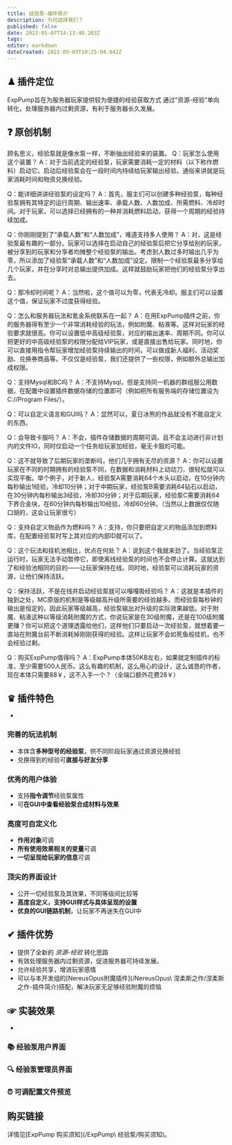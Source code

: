 ```yaml
---
title: 经验泵-插件简介
description: 为何选择我们？
published: false
date: 2022-05-07T14:13:40.283Z
tags: 
editor: markdown
dateCreated: 2022-05-03T10:25:04.942Z
---
```


## ♟ 插件定位
ExpPump旨在为服务器玩家提供较为便捷的经验获取方式
通过“资源-经验”单向转化，处理服务器内过剩资源，有利于服务器长久发展。

## ❓ 原创机制
顾名思义，经验泵就是像水泵一样，不断抽出经验来的装置。
Q：玩家怎么使用这个装置？
A：对于当前选定的经验泵，玩家需要消耗一定的材料（以下称作燃料）启动它。启动后经验泵会在一段时间内持续给玩家输出经验。通俗来讲就是玩家消耗时间和物资兑换经验。

Q：能详细讲讲经验泵的设定吗？
A：首先，服主们可以创建多种经验泵，每种经验泵拥有其特定的运行周期、输出速率、承载人数、人数加成、所需燃料、冷却时间。对于玩家，可以选择已经拥有的一种并消耗燃料启动，获得一个周期的经验持续加成。

Q：你刚刚提到了“承载人数”和“人数加成”，难道支持多人使用？
A：对，这是经验泵最有趣的一部分。玩家可以选择在启动自己的经验泵后把它分享给别的玩家，被分享到的玩家和分享者均摊整个经验泵的输出。考虑到人数过多时输出几乎为零，所以添加了经验泵“承载人数”和“人数加成”设定。限制一个经验泵最多分享给几个玩家，并在分享时对总输出提供加成。这样就鼓励玩家把他们的经验泵分享出去。

Q：那冷却时间呢？
A：当然啦，这个值可以为零，代表无冷却。服主们可以设置这个值，保证玩家不过度获得经验。

Q：怎么和服务器玩法和氪金系统联系在一起？
A：在用ExpPump插件之前，你的服务器得有至少一个非常消耗经验的玩法，例如附魔、粘液等。这样对玩家的经验要求就很高。你可以设置低中高级经验泵，对应的输出速率、周期不同。你可以把更好的中高级经验泵的权限分配给VIP玩家，或是直接出售给玩家。同时地，你可以直接用指令帮玩家增加经验泵持续输出的时间，可以做成新人福利、活动奖励、兑换券商品等。不仅仅是经验泵，我们还提供了一些权限，例如额外总输出加成权限。

Q：支持Mysql和BC吗？
A：不支持Mysql，但是支持同一机器的群组服公用数据，在配置中设置插件数据存储的位置即可（例如把所有服务端的存储位置设为C://Program Files/）。

Q：可以自定义语言和GUI吗？
A：显然可以，夏日冰熊的作品就没有不能自定义的东西。

Q：会导致卡服吗？
A：不会，插件存储数据的周期可调，且不会主动进行非计划内的文件IO，同时仅启动一个任务给玩家加经验，毫无卡服的可能。

Q：这不就导致了后期玩家的垄断吗，他们几乎拥有无尽的资源？
A：你可以设置玩家在不同的时期拥有的经验泵不同，在数据和消耗材料上动动刀，很轻松就可以实现平衡。举个例子，对于新人，经验泵A需要消耗64个木头以启动，在10分钟内每秒输出1经验，冷却10分钟；对于中期玩家，经验泵B需要消耗64钻石以启动，在30分钟内每秒输出3经验，冷却30分钟；对于后期玩家，经验泵C需要消耗64下界合金块，在60分钟内每秒输出10经验，冷却60分钟。（当然以上数据仅仅随口胡的，这会让玩家很亏）

Q：支持自定义物品作为燃料吗？
A：支持，你只要把自定义的物品添加到燃料库，在配置经验泵时写上其对应的内部ID就可以了。

Q：这个玩法和挂机池相比，优点在何处？
A：说到这个我就来劲了。当经验泵正运行时，玩家无法手动暂停它，即使离线经验泵的时间也不会停止计算。这就达到了和经验池相同的目的——让玩家保持在线。同时地，经验泵可以消耗玩家的资源，让他们保持活跃。

Q：保持活跃，不是在线并启动经验泵就可以嘎嘎吸经验吗？
A：这就是本插件的独到之处，MC原版的机制是等级越高升级所需要的经验越多。而经验泵每秒钟的输出是恒定的，因此玩家等级越高，经验泵输出对升级的实际效果越低。对于附魔、粘液这种以等级消耗附魔的方式，你说玩家是在30级附魔，还是在100级附魔更赚？你可以把这个道理透露给他们，这样他们只要启动一次经验泵，就想着要一直站在附魔台前不断消耗掉刚刚获得的经验。这样让玩家不会如死鱼般挂机，也不会经验过剩。

Q：购买ExpPump值得吗？
A：ExpPump本体50KB左右，如果就定制插件的标准，至少需要500人民币。这么有趣的机制，这么用心的设计，这么诚恳的作者，现在本体只需要88￥，这不入手一个？（全端口额外花费28￥）

## ♛ 插件特色
-
### 完善的玩法机制
- 本体含**多种型号的经验泵**，供不同阶段玩家通过资源兑换经验
- 兑换得到的经验可**直接与好友分享**
### 优秀的用户体验
- 支持**指令调节**经验泵属性
- 可**在GUI中查看经验泵合成材料与效果**
### 高度可自定义化
- **作用对象**可调
- **所有使用效果相关的变量**可调
- **一切呈现给玩家的信息**可调
### 顶尖的界面设计
- 公开一切经验泵及其效果，不同等级间比较等
- **高度自定义，支持GUI样式与具体呈现的设置**
- **优良的GUI链路机制**，让玩家不再迷失在GUI中
## ✔ 插件优势
- 提供了全新的 *资源-经验* 转化思路
- 有效处理服务器内过剩资源，促进服务器可持续发展。
- 允许经验共享，增进玩家感情
- 可以与本开发组的[NereusOpus附魔插件](/NereusOpus\ 涅柔斯之作/涅柔斯之作-插件简介)搭配，解决玩家无足够经验附魔的烦恼

## ☞ 实装效果
- 
### 📚 经验泵用户界面
### 🔍 经验泵管理员界面
### ⏰ 可调配置文件预览

## 购买链接
详情见[ExpPump 购买须知](/ExpPump\ 经验泵/购买须知)。